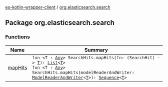 [es-kotlin-wrapper-client](../index.md) / [org.elasticsearch.search](./index.md)

## Package org.elasticsearch.search

### Functions

| Name | Summary |
|---|---|
| [mapHits](map-hits.md) | `fun <T : `[`Any`](https://kotlinlang.org/api/latest/jvm/stdlib/kotlin/-any/index.html)`> SearchHits.mapHits(fn: (SearchHit) -> `[`T`](map-hits.md#T)`): `[`List`](https://kotlinlang.org/api/latest/jvm/stdlib/kotlin.collections/-list/index.html)`<`[`T`](map-hits.md#T)`>`<br>`fun <T : `[`Any`](https://kotlinlang.org/api/latest/jvm/stdlib/kotlin/-any/index.html)`> SearchHits.mapHits(modelReaderAndWriter: `[`ModelReaderAndWriter`](../io.inbot.eskotlinwrapper/-model-reader-and-writer/index.md)`<`[`T`](map-hits.md#T)`>): `[`Sequence`](https://kotlinlang.org/api/latest/jvm/stdlib/kotlin.sequences/-sequence/index.html)`<`[`T`](map-hits.md#T)`>` |

